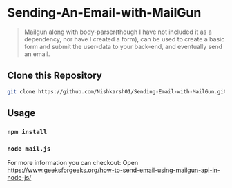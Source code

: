 # Sending-An-Email-with-MailGun

> Mailgun along with body-parser(though I have not included it as a dependency, nor have I created a form), can be used to create a basic form and submit the user-data to your back-end, and eventually send an email.

## Clone this Repository

```bash
git clone https://github.com/Nishkarsh01/Sending-Email-with-MailGun.git
```

## Usage

### `npm install`

### `node mail.js`

For more information you can checkout:
Open https://www.geeksforgeeks.org/how-to-send-email-using-mailgun-api-in-node-js/


